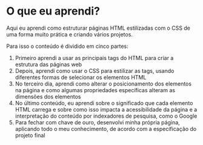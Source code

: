 # O que eu aprendi?

Aqui eu aprendi como estruturar páginas HTML estilizadas com o CSS de uma forma muito prática e criando vários projetos.

Para isso o conteúdo é dividido em cinco partes:
1. Primeiro aprendi a usar as principais tags do HTML para criar a estrutura das páginas web
2. Depois, aprendi como usar o CSS para estilizar as tags, usando diferentes formas de selecionar os elementos HTML
3. No terceiro dia, aprendi como alterar o posicionamento dos elementos na página e como algumas propriedades específicas alteram as dimensões dos elementos
4. No último conteúdo, eu aprendi sobre o significado que cada elemento HTML carrega e sobre como isso impacta a acessibilidade da página e a interpretação do conteúdo por indexadores de pesquisa, como o Google
5. Para fechar com chave de ouro, desenvolvi minha própria página, aplicando todo o meu conhecimento, de acordo com a especificação do projeto final
